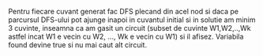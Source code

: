 Pentru fiecare cuvant generat fac DFS plecand din acel nod si daca pe parcursul DFS-ului pot ajunge inapoi in cuvantul initial si in solutie am minim 3 cuvinte, inseamna ca am gasit
un circuit (subset de cuvinte W1,W2,..,Wk astfel incat W1 e vecin cu W2, ..., Wk e vecin cu W1) si il afisez. Variabila found devine true si nu mai caut alt circuit.